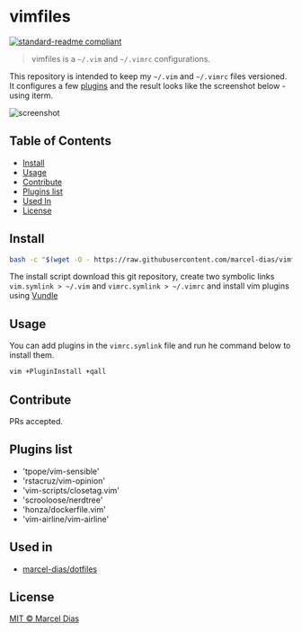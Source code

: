 # vimfiles

[![standard-readme compliant](https://img.shields.io/badge/readme%20style-standard-brightgreen.svg?style=flat-square)](https://github.com/RichardLitt/standard-readme)

> vimfiles is a `~/.vim` and `~/.vimrc` configurations.

This repository is intended to keep my `~/.vim` and `~/.vimrc` files versioned. It configures a few [plugins](#plugins-list) and the result looks like the screenshot below - using iterm.

![screenshot](https://raw.githubusercontent.com/marceldiass/vimfiles/master/screenshot.png)

## Table of Contents

- [Install](#install)
- [Usage](#usage)
- [Contribute](#contribute)
- [Plugins list](#plugins_list)
- [Used In](#used_in)
- [License](#license)

## Install

```sh
bash -c "$(wget -O - https://raw.githubusercontent.com/marcel-dias/vimfiles/master/install.sh)"
```

The install script download this git repository, create two symbolic links `vim.symlink > ~/.vim` and `vimrc.symlink > ~/.vimrc` and install vim plugins using [Vundle](https://github.com/VundleVim/Vundle.vim)


## Usage

You can add plugins in the `vimrc.symlink` file and run he command below to install them.

```sh
vim +PluginInstall +qall
```

## Contribute

PRs accepted.

## Plugins list

- 'tpope/vim-sensible'
- 'rstacruz/vim-opinion'
- 'vim-scripts/closetag.vim'
- 'scrooloose/nerdtree'
- 'honza/dockerfile.vim'
- 'vim-airline/vim-airline'

## Used in

- [marcel-dias/dotfiles](http://github.com/marcel-dias/dotfiles)

## License

[MIT © Marcel Dias](https://github.com/marcel-dias/vimfiles/blob/master/LICENSE)
